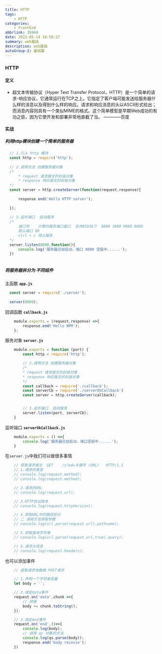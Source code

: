 ```yaml
---
title: HTTP
tags: 
    - HTTP
categories: 
    - FrontEnd
abbrlink: 35944
date: 2022-05-14 16:50:27
summary: web基础
description: web基础
autoGroup-2: 基础篇
---
```


### HTTP

#### 定义

- 超文本传输协议（Hyper Text Transfer Protocol，HTTP）是一个简单的请求-响应协议，它通常运行在TCP之上。它指定了客户端可能发送给服务器什么样的消息以及得到什么样的响应。请求和响应消息的头以ASCII形式给出；而消息内容则具有一个类似MIME的格式。这个简单模型是早期Web成功的有功之臣，因为它使开发和部署非常地直截了当。                    ————百度

#### 实战

##### 利用http模块创建一个简单的服务器

```js
  // 1.引入 http 模块
  const http = require('http');
  
  // 2.调用方法 创建服务器对象
  /* 
      * request 请求报文的封装对象
      * response 响应报文的封装对象
  */
  const server = http.createServer(function(request,response){
  
      response.end('Hello HTTP server');
  
  });
      
  // 3.监听端口  启动服务
  /* 
      端口号    计算的服务端口窗口  总共65536个  8000 3000 9000 8080
      默认端口 80 
      ctrl + c 停止服务
  */
  server.listen(8000,function(){
      console.log('服务器已经启动，端口 8000 坚挺中......');
  })
  
```

  ##### 将服务器拆分为 不同组件

  主函数 **`app.js`**

  ```js
    const server = require('./server');
    
    server(8000);
  ```

 回调函数 **`callback.js`**

```js
    module.exports = (request,response) =>{
        response.end('Hello NPM');
    };
```

 服务对象 **`server.js`**

```js
    module.exports = function (port) {
        const http = require('http');

        // 2.调用方法 创建服务器对象
        /* 
        * request 请求报文的封装对象
        * response 响应报文的封装对象
        */
        const callback = require('./callback');
        const serverCb = require('./serverOkCallback')
        const server = http.createServer(callback);


        // 3.监听端口  启动服务
        server.listen(port, serverCb);
    }
```

  监听端口 **`serverOkCallback.js`**

```js
    module.exports = () =>{
        console.log('服务器已经启动，端口坚挺中......');
    }
```

  在`server.js`中我们可以做很多事情

```js
    // 获取请求报文  GET    /s?wd=关键字 (URL)   HTTP/1.1
    // 1.请求的类型
    // console.log(request.method);
    // console.log(request.method);

    // 2.请求的URL
    // console.log(request.url);

    // 3.HTTP协议版本
    // console.log(request.httpVersion);

    // 4.获取URL中的路径部分
    // 二 调用方法获取参数
    // console.log(url.parse(request.url).pathname); 

    // 5.获取查询字符串
    // console.log(url.parse(request.url,true).query);

    // 6.请求头信息
    // console.log(request.headers);
```

  也可以添加事件

```js
    // 提取请求体数据 POST请求

    // 1.声明一个字符串变量
    let body = '';

    // 2.绑定data事件
    request.on('data',chunk =>{
        // 拼接
        body += chunk.toString();
    });

    // 3.绑定end事件
    request.on('end',()=>{
        console.log(body);
        // 调用 qs 对象的方法
        console.log(qs.parse(body));
        response.end('body recevie');
    })
```

